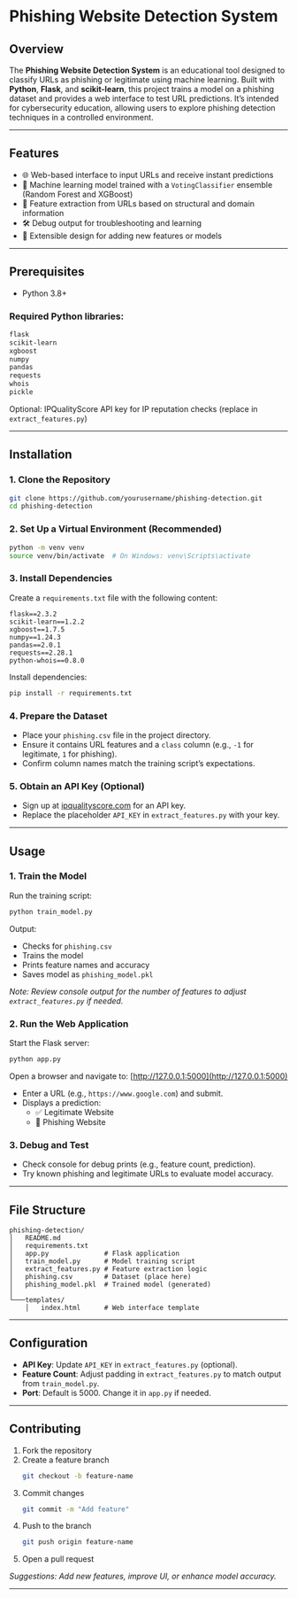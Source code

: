 
# Phishing Website Detection System

## Overview

The **Phishing Website Detection System** is an educational tool designed to classify URLs as phishing or legitimate using machine learning. Built with **Python**, **Flask**, and **scikit-learn**, this project trains a model on a phishing dataset and provides a web interface to test URL predictions. It’s intended for cybersecurity education, allowing users to explore phishing detection techniques in a controlled environment.

---

## Features

- 🌐 Web-based interface to input URLs and receive instant predictions  
- 🤖 Machine learning model trained with a `VotingClassifier` ensemble (Random Forest and XGBoost)  
- 🧩 Feature extraction from URLs based on structural and domain information  
- 🛠️ Debug output for troubleshooting and learning  
- 🔧 Extensible design for adding new features or models  

---

## Prerequisites

- Python 3.8+

### Required Python libraries:

```bash
flask  
scikit-learn  
xgboost  
numpy  
pandas  
requests  
whois  
pickle
```

Optional: IPQualityScore API key for IP reputation checks (replace in `extract_features.py`)

---

## Installation

### 1. Clone the Repository

```bash
git clone https://github.com/yourusername/phishing-detection.git
cd phishing-detection
```

### 2. Set Up a Virtual Environment (Recommended)

```bash
python -m venv venv
source venv/bin/activate  # On Windows: venv\Scripts\activate
```

### 3. Install Dependencies

Create a `requirements.txt` file with the following content:

```text
flask==2.3.2  
scikit-learn==1.2.2  
xgboost==1.7.5  
numpy==1.24.3  
pandas==2.0.1  
requests==2.28.1  
python-whois==0.8.0
```

Install dependencies:

```bash
pip install -r requirements.txt
```

### 4. Prepare the Dataset

- Place your `phishing.csv` file in the project directory.
- Ensure it contains URL features and a `class` column (e.g., `-1` for legitimate, `1` for phishing).
- Confirm column names match the training script’s expectations.

### 5. Obtain an API Key (Optional)

- Sign up at [ipqualityscore.com](https://www.ipqualityscore.com/) for an API key.  
- Replace the placeholder `API_KEY` in `extract_features.py` with your key.

---

## Usage

### 1. Train the Model

Run the training script:

```bash
python train_model.py
```

Output:

- Checks for `phishing.csv`
- Trains the model
- Prints feature names and accuracy
- Saves model as `phishing_model.pkl`

_Note: Review console output for the number of features to adjust `extract_features.py` if needed._

### 2. Run the Web Application

Start the Flask server:

```bash
python app.py
```

Open a browser and navigate to: [http://127.0.0.1:5000](http://127.0.0.1:5000)

- Enter a URL (e.g., `https://www.google.com`) and submit.
- Displays a prediction:
  - ✅ Legitimate Website
  - 🚫 Phishing Website

### 3. Debug and Test

- Check console for debug prints (e.g., feature count, prediction).
- Try known phishing and legitimate URLs to evaluate model accuracy.

---

## File Structure

```
phishing-detection/
│   README.md
│   requirements.txt
│   app.py              # Flask application
│   train_model.py      # Model training script
│   extract_features.py # Feature extraction logic
│   phishing.csv        # Dataset (place here)
│   phishing_model.pkl  # Trained model (generated)
│
└───templates/
    │   index.html      # Web interface template
```

---

## Configuration

- **API Key**: Update `API_KEY` in `extract_features.py` (optional).
- **Feature Count**: Adjust padding in `extract_features.py` to match output from `train_model.py`.
- **Port**: Default is 5000. Change it in `app.py` if needed.

---

## Contributing

1. Fork the repository  
2. Create a feature branch  
   ```bash
   git checkout -b feature-name
   ```
3. Commit changes  
   ```bash
   git commit -m "Add feature"
   ```
4. Push to the branch  
   ```bash
   git push origin feature-name
   ```
5. Open a pull request

_Suggestions: Add new features, improve UI, or enhance model accuracy._

---
